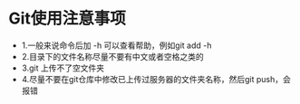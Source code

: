 # Git使用注意事项
- 1.一般来说命令后加 -h 可以查看帮助，例如git add -h
- 2.目录下的文件名称尽量不要有中文或者空格之类的
- 3.git 上传不了空文件夹
- 4.尽量不要在git仓库中修改已上传过服务器的文件夹名称，然后git push，会报错